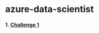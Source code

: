 # azure-data-scientist

### 1. [Challenge 1](https://github.com/skad00sh/azure-data-scientist/commit/29a54d442075a4ec82d8fed80fb483b22df2762c)